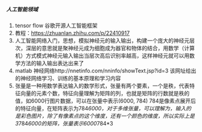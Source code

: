 ##### 人工智能领域
1. tensor flow 谷歌开源人工智能框架
2. 教程：https://zhuanlan.zhihu.com/p/22410917
3. 人工智能网络入门，思想，模拟神经元的输入输出，构建一个庞大的神经元层次，深层的意思就是聚神经元成为细胞成为器官和物体的结合，用数学（计算机）方式模式神经元输入输出当层次高后识别率越高，这样神经元就可以用数学方法的输入输出表达出来了
4. matlab 神经网络http://nnetinfo.com/nninfo/showText.jsp?id=3 该网址给出的神经网络学习、训练的基本原理和学习内容
5. 张量是一种用数学表达输入的数学形式，张量有两个要素，一个是秩，代表特征向量的元素个数，特征向量理解为矩阵的列，也就是矩阵的行数就是秩的值，如6000行图片数据，可以在张量中表示(6000, 784) 784是像素点展开后的特征向量，在矩阵表示为784*6000，对于多维张量，可以理解为，输入的是彩色图片，除了有像素点的这个维度，还有一个颜色的维度，所以实际上是3*784*6000的矩阵，张量表示6000*784*3
